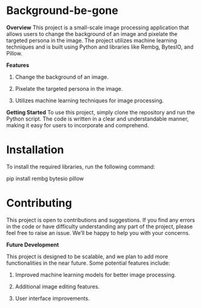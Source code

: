 # Background-be-gone

**Overview**
This project is a small-scale image processing application that allows users to change the background of an image and pixelate the targeted persona in the image. The project utilizes machine learning techniques and is built using Python and libraries like Rembg, BytesIO, and Pillow.


**Features**
1. Change the background of an image.

2. Pixelate the targeted persona in the image.

3. Utilizes machine learning techniques for image processing.


**Getting Started**
To use this project, simply clone the repository and run the Python script. The code is written in a clear and understandable manner, making it easy for users to incorporate and comprehend.


# Installation

To install the required libraries, run the following command:

pip install rembg bytesio pillow


# Contributing

This project is open to contributions and suggestions. If you find any errors in the code or have difficulty understanding any part of the project, please feel free to raise an issue. We’ll be happy to help you with your concerns.


**Future Development**

This project is designed to be scalable, and we plan to add more functionalities in the near future. Some potential features include:

1. Improved machine learning models for better image processing.

2. Additional image editing features.

3. User interface improvements.



